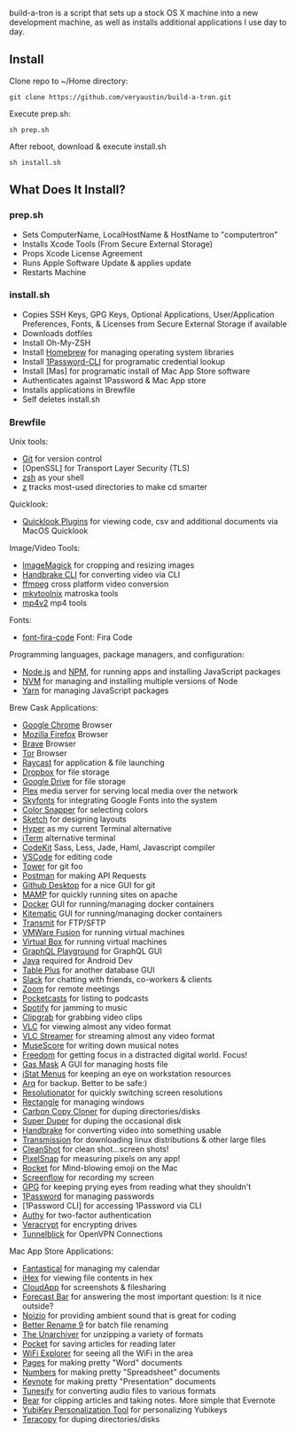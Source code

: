 build-a-tron is a script that sets up a stock OS X machine into a new development machine, as well as installs additional applications I use day to day.

## Install

Clone repo to ~/Home directory:

```
git clone https://github.com/veryaustin/build-a-tron.git
```

Execute prep.sh:

```
sh prep.sh
```

After reboot, download & execute install.sh

```
sh install.sh
```

## What Does It Install?

### prep.sh

* Sets ComputerName, LocalHostName & HostName to "computertron"
* Installs Xcode Tools (From Secure External Storage)
* Props Xcode License Agreement
* Runs Apple Software Update & applies update
* Restarts Machine

### install.sh

* Copies SSH Keys, GPG Keys, Optional Applications, User/Application Preferences, Fonts, & Licenses from Secure External Storage if available
* Downloads dotfiles
* Install Oh-My-ZSH
* Install [Homebrew] for managing operating system libraries
* Install [1Password-CLI] for programatic credential lookup
* Install [Mas] for programatic install of Mac App Store software
* Authenticates against 1Password & Mac App store
* Installs applications in Brewfile
* Self deletes install.sh

### Brewfile

Unix tools:

* [Git] for version control
* [OpenSSL] for Transport Layer Security (TLS)
* [zsh] as your shell
* [z] tracks most-used directories to make cd smarter


Quicklook:

* [Quicklook Plugins] for viewing code, csv and additional documents via MacOS Quicklook

Image/Video Tools:

* [ImageMagick] for cropping and resizing images
* [Handbrake CLI] for converting video via CLI
* [ffmpeg] cross platform video conversion
* [mkvtoolnix] matroska tools
* [mp4v2] mp4 tools

Fonts:

* [font-fira-code] Font: Fira Code

Programming languages, package managers, and configuration:

* [Node.js] and [NPM], for running apps and installing JavaScript packages
* [NVM] for managing and installing multiple versions of Node
* [Yarn] for managing JavaScript packages

Brew Cask Applications:

* [Google Chrome] Browser
* [Mozilla Firefox] Browser
* [Brave] Browser
* [Tor] Browser
* [Raycast] for application & file launching
* [Dropbox] for file storage
* [Google Drive] for file storage
* [Plex] media server for serving local media over the network
* [Skyfonts] for integrating Google Fonts into the system
* [Color Snapper] for selecting colors
* [Sketch] for designing layouts
* [Hyper] as my current Terminal alternative
* [iTerm] alternative terminal
* [CodeKit] Sass, Less, Jade, Haml, Javascript compiler
* [VSCode] for editing code
* [Tower] for git foo
* [Postman] for making API Requests
* [Github Desktop] for a nice GUI for git
* [MAMP] for quickly running sites on apache
* [Docker] GUI for running/managing docker containers
* [Kitematic] GUI for running/managing docker containers
* [Transmit] for FTP/SFTP
* [VMWare Fusion] for running virtual machines
* [Virtual Box] for running virtual machines
* [GraphQL Playground] for GraphQL GUI
* [Java] required for Android Dev
* [Table Plus] for another database GUI
* [Slack] for chatting with friends, co-workers & clients
* [Zoom] for remote meetings
* [Pocketcasts] for listing to podcasts
* [Spotify] for jamming to music
* [Clipgrab] for grabbing video clips
* [VLC] for viewing almost any video format
* [VLC Streamer] for streaming almost any video format
* [MuseScore] for writing down musical notes
* [Freedom] for getting focus in a distracted digital world. Focus!
* [Gas Mask] A GUI for managing hosts file
* [iStat Menus] for keeping an eye on workstation resources
* [Arq] for backup. Better to be safe:)
* [Resolutionator] for quickly switching screen resolutions
* [Rectangle] for managing windows
* [Carbon Copy Cloner] for duping directories/disks
* [Super Duper] for duping the occasional disk
* [Handbrake] for converting video into something usable
* [Transmission] for downloading linux distributions & other large files
* [CleanShot] for clean shot...screen shots!
* [PixelSnap] for measuring pixels on any app!
* [Rocket] for Mind-blowing emoji on the Mac
* [Screenflow] for recording my screen
* [GPG] for keeping prying eyes from reading what they shouldn't
* [1Password] for managing passwords
* [1Password CLI] for accessing 1Password via CLI
* [Authy] for two-factor authentication
* [Veracrypt] for encrypting drives
* [Tunnelblick] for OpenVPN Connections


Mac App Store Applications:
* [Fantastical] for managing my calendar
* [iHex] for viewing file contents in hex
* [CloudApp] for screenshots & filesharing
* [Forecast Bar] for answering the most important question: Is it nice outside?
* [Noizio] for providing ambient sound that is great for coding
* [Better Rename 9] for batch file renaming
* [The Unarchiver] for unzipping a variety of formats
* [Pocket] for saving articles for reading later
* [WiFi Explorer] for seeing all the WiFi in the area
* [Pages] for making pretty "Word" documents
* [Numbers] for making pretty "Spreadsheet" documents
* [Keynote] for making pretty "Presentation" documents
* [Tunesify] for converting audio files to various formats
* [Bear] for clipping articles and taking notes. More simple that Evernote
* [YubiKey Personalization Tool] for personalizing Yubikeys
* [Teracopy] for duping directories/disks


[Quicklook Plugins]: https://www.quicklookplugins.com/
[homebrew]: http://brew.sh/
[imagemagick]: http://www.imagemagick.org/
[handbrake cli]: https://handbrake.fr/docs/en/latest/cli/cli-options.html
[ffmpeg]: https://www.ffmpeg.org/
[mkvtoolnix]: https://mkvtoolnix.download/
[mp4v2]: https://github.com/pcwalton/mp4v2
[font-fira-code]: https://github.com/tonsky/FiraCode
[node.js]: http://nodejs.org/
[npm]: https://www.npmjs.org/
[postgres]: http://www.postgresql.org/
[git]: https://git-scm.com
[vim]: https://www.vim.org
[yarn]: https://yarnpkg.com/en/
[zsh]: http://www.zsh.org/
[z]: https://github.com/rupa/z
[nvm]: https://github.com/creationix/nvm
[Google Chrome]: https://www.google.com/chrome/
[Mozilla Firefox]: https://www.mozilla.org/en-US/firefox/new/
[Brave]: https://brave.com
[Tor]: https://www.torproject.org/projects/torbrowser.html
[Raycast]: https://raycast.com/
[Dropbox]: http://dropbox.com/
[Google Drive]: https://www.google.com/drive/download/
[Plex]: https://www.plex.tv/
[Skyfonts]: http://skyfonts.com/
[Color Snapper]: http://colorsnapper.com/
[Sketch]: https://www.sketchapp.com/
[Hyper]: https://hyper.is/
[iterm]: https://www.iterm2.com/
[Codekit]: https://incident57.com/codekit/
[VSCode]: https://code.visualstudio.com/
[Tower]: https://www.git-tower.com/
[Postman]: https://www.getpostman.com/
[Github Desktop]: https://desktop.github.com/
[MAMP]: https://www.mamp.info/en/
[Docker]: https://www.docker.com/
[Kitematic]: https://kitematic.com/
[Transmit]: https://panic.com/transmit/
[VMWare fusion]: https://www.vmware.com/products/fusion
[Virtual Box]: https://www.virtualbox.org/wiki/Downloads
[Mou]: http://25.io/mou/
[GraphQL Playground]: https://www.apollographql.com/docs/apollo-server/testing/graphql-playground/
[Java]: https://www.java.com/en/download/
[Table Plus]: https://tableplus.com
[Slack]: https://slack.com/
[Zoom]: https://zoom.us/
[Pocketcasts]: http://www.shiftyjelly.com/pocketcasts/
[Spotify]: http://www.spotify.com/
[OpenEmu]: http://openemu.org/
[ClipGrab]: https://clipgrab.org/
[VLC]: http://www.videolan.org/vlc/index.html
[VLC Streamer]: http://hobbyistsoftware.com/vlcstreamer
[MuseScore]: https://musescore.org
[Freedom]: https://http://freedom.to
[Gas Mask]: https://github.com/2ndalpha/gasmask
[iStat Menus]: https://bjango.com/mac/istatmenus/
[Arq]: https://arqbackup.com
[Resolutionator]: http://manytricks.com/resolutionator/
[Rectangle]: https://rectangleapp.com/
[Carbon Copy Cloner]: https://bombich.com/
[Super Duper]: http://www.shirt-pocket.com/SuperDuper/SuperDuperDescription.html
[Teracopy]: https://www.codesector.com/
[Handbrake]: https://handbrake.fr/
[Transmission]: http://www.transmissionbt.com/
[CleanShot]: https://cleanshot.com
[PixelSnap]: https://getpixelsnap.com/
[Rocket]: https://matthewpalmer.net/rocket/
[Screenflow]: http://www.telestream.net/screenflow/overview.htm
[GPG]: https://gpgtools.org/
[1Password]: https://1password.com/
[1Password-CLI]: https://support.1password.com/command-line/
[Authy]: https://authy.com
[Veracrypt]: https://veracrypt.codeplex.com/
[Tunnelblick]: https://www.tunnelblick.net/
[Fantastical]: https://flexibits.com/fantastical
[iHex]: https://itunes.apple.com/us/app/ihex-hex-editor/id909566003?mt=12
[CloudApp]: https://itunes.apple.com/us/app/cloudapp-capture-share-gifs-videos-screencasts/id417602904?mt=12
[Forecast Bar]: https://itunes.apple.com/us/app/forecast-bar-weather-radar-and-alerts/id982710545?mt=12
[Noizio]: https://itunes.apple.com/us/app/noizio/id928871589?mt=12
[Better Rename 9]: https://itunes.apple.com/us/app/better-rename-9/id414209656?mt=12
[The Unarchiver]: https://itunes.apple.com/us/app/the-unarchiver/id425424353?mt=12
[Pocket]: https://itunes.apple.com/us/app/pocket/id568494494?mt=12
[WiFi Explorer]: https://itunes.apple.com/us/app/wifi-explorer/id494803304?mt=12
[Pages]: https://itunes.apple.com/us/app/pages/id409201541?mt=12
[Numbers]: https://apps.apple.com/us/app/numbers/id409203825?mt=12
[Keynote]: https://apps.apple.com/us/app/keynote/id409183694?mt=12
[Tunesify]: https://itunes.apple.com/us/app/tunesify/id412675054?mt=12
[Bear]: https://itunes.apple.com/us/app/bear-beautiful-writing-app-for-notes-and-prose/id1091189122?mt=12
[Yubikey Personalization Tool]: https://itunes.apple.com/us/app/yubikey-personalization-tool/id638161122?mt=12
